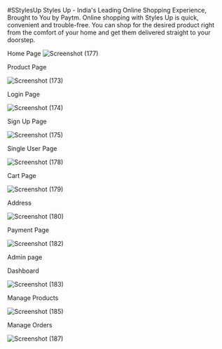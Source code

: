 #SStylesUp
Styles Up - India's Leading Online Shopping Experience, Brought to You by Paytm. Online shopping with Styles Up is quick, convenient and trouble-free. You can shop for the desired product right from the comfort of your home and get them delivered straight to your doorstep.

Home Page
![Screenshot (177)](https://user-images.githubusercontent.com/112754760/229575461-84775f95-e39e-4f1c-89e1-e9cbfab22a77.png)

Product Page

![Screenshot (173)](https://user-images.githubusercontent.com/112754760/229573670-018bf721-777b-4c5c-8843-2c0ab26c4016.png)

Login Page

![Screenshot (174)](https://user-images.githubusercontent.com/112754760/229574914-7fc1879f-4cec-47fe-badd-916ce8179ba0.png)

Sign Up Page

![Screenshot (175)](https://user-images.githubusercontent.com/112754760/229575093-5182e55b-c9f5-4290-9f03-0acc16fd36f8.png)

Single User Page

![Screenshot (178)](https://user-images.githubusercontent.com/112754760/229576053-262c1f9e-945e-43f4-a947-cb969d420ca4.png)

Cart Page

![Screenshot (179)](https://user-images.githubusercontent.com/112754760/229576819-53544e49-810d-4661-8447-8ba10131d2ba.png)

Address 

![Screenshot (180)](https://user-images.githubusercontent.com/112754760/229576818-c57bf891-67a1-4ea1-b74c-e77c85684c33.png)

Payment Page

![Screenshot (182)](https://user-images.githubusercontent.com/112754760/229580624-00f1ece0-6940-4f0c-be38-4f2971b39231.png)

Admin page

Dashboard


![Screenshot (183)](https://user-images.githubusercontent.com/112754760/229822996-e1170f49-84d1-4668-9a87-fe66ad3cbe30.png)

Manage Products



![Screenshot (185)](https://user-images.githubusercontent.com/112754760/229823184-cb89c49e-0775-4167-8cb2-acfc81d1612c.png)

Manage Orders

![Screenshot (187)](https://user-images.githubusercontent.com/112754760/229823756-3d19d42e-e1b6-46c6-977a-b50f1050b7a3.png)
